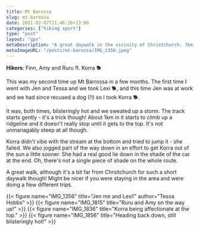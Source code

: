 ```yaml
---
title: Mt Barossa
slug: mt-barossa
date: 2021-02-07T21:46:16+13:00
categories: ["hiking sport"]
type: "post"
layout: "gps"
metaDescription: "A great daywalk in the vicinity of Christchurch. 7km round trip and < 3hrs."
metaImageURL: "/posts/mt-barossa/IMG_1356.jpeg"
---
```


__Hikers__: Finn, Amy and Ruru ft. Korra 🐕

This was my second time up Mt Barrossa in a few months. The first time I went with Jen and Tessa and we took Lexi 🐕, and this time Jen was at work and we had since recused a dog (!!) so I took Korra 🐕.

It was, both times, blisteringly hot and we sweated up a storm. The track starts gently - it's a trick though! About 1km in it starts to climb up a ridgeline and it doesn't really stop until it gets to the top. It's not unmanagably steep at all though.

Korra didn't vibe with the stream at the bottom and tried to jump it - she failed. We also jogged part of the way down in an effort to get Korra out of the sun a little sooner. She had a real good lie down in the shade of the car at the end. Oh, there's not a single piece of shade on the whole route.

A great walk, although it's a bit far from Chrsitchurch for such a short daywalk though! Might be nicer if you were staying in the area and were doing a fiew different trips.

{{< figure name="IMG_1356" title="Jen me and Lexi!" author="Tessa Hobbs" >}}
{{< figure name="IMG_1815" title="Ruru and Amy on the way up!" >}}
{{< figure name="IMG_1836" title="Korra being affectionate at the top." >}}
{{< figure name="IMG_1856" title="Heading back down, still blisteringly hot!" >}}
